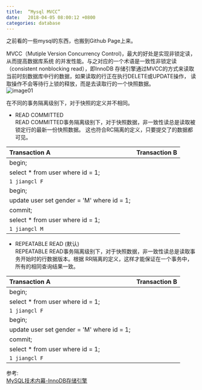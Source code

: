 ```yaml
---
title:  “Mysql MVCC”
date:   2018-04-05 08:00:12 +0800
categories: database
---
```


之前看的一些mysql的东西，也搬到Github Page上来。

MVCC（Mutiple Version Concurrency Control)，最大的好处是实现非锁定读，从而提高数据库系统
的并发性能。与之对应的一个术语是一致性非锁定读（consistent nonblocking read），即InnoDB
存储引擎通过MVCC的方式来读取当前时刻数据库中行的数据，如果读取的行正在执行DELETE或UPDATE操作，
读取操作不会等待行上锁的释放，而是去读取行的一个快照数据。  
![image01]({{site.baseurl}}/image/mysql-nonblocking-read.jpg)


在不同的事务隔离级别下，对于快照的定义并不相同。
- READ COMMITTED  
READ COMMITTED事务隔离级别下，对于快照数据，非一致性读总是读取被锁定行的最新一份快照数据。
这也符合RC隔离的定义，只要提交了的数据都可见。

Transaction A |  Transaction B
:----|:----
begin; |
select * from user where id = 1; |
`1 jiangcl F` |
 | begin; |
 | update user set gender = 'M' where id = 1; |
 | commit;
select * from user where id = 1; |
`1 jiangcl M` |

- REPEATABLE READ (默认)  
REPEATABLE READ事务隔离级别下，对于快照数据，非一致性读总是读取事务开始时的行数据版本。根据
RR隔离的定义，这样才能保证在一个事务中，所有的相同查询结果一致。

Transaction A |  Transaction B
:----|:----
begin; |
select * from user where id = 1; |
`1 jiangcl F` |
 | begin; |
 | update user set gender = 'M' where id = 1; |
 | commit;
select * from user where id = 1; |
`1 jiangcl F` |

参考:  
[MySQL技术内幕-InnoDB存储引擎](product.dangdang.com/23255589.html)
